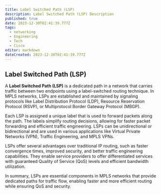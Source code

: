 ```yaml
---
title: Label Switched Path (LSP)
description: Label Switched Path (LSP) Description
published: true
date: 2023-12-30T02:41:39.777Z
tags:
  - networking
  - Engineering
  - Tech
  - Cisco
editor: markdown
dateCreated: 2023-12-30T02:41:39.777Z
---
```

## Label Switched Path (LSP)

A **Label Switched Path (LSP)** is a dedicated path in a network that carries traffic between two endpoints using a label-switched routing technique. In MPLS networks, LSPs are established and maintained by signaling protocols like Label Distribution Protocol (LDP), Resource Reservation Protocol (RSVP), or Multiprotocol Border Gateway Protocol (MBGP).

Each LSP is assigned a unique label that is used to forward packets along the path. The labels simplify routing decisions, allowing for faster packet forwarding and efficient traffic engineering. LSPs can be unidirectional or bidirectional and are used in various applications like Virtual Private Networks (VPN), Traffic Engineering, and MPLS VPNs.

LSPs offer several advantages over traditional IP routing, such as faster convergence times, improved security, and better traffic engineering capabilities. They enable service providers to offer differentiated services with guaranteed Quality of Service (QoS) levels and efficient bandwidth utilization.

In summary, LSPs are essential components in MPLS networks that provide dedicated paths for traffic flow, enabling faster and more efficient routing while ensuring QoS and security.